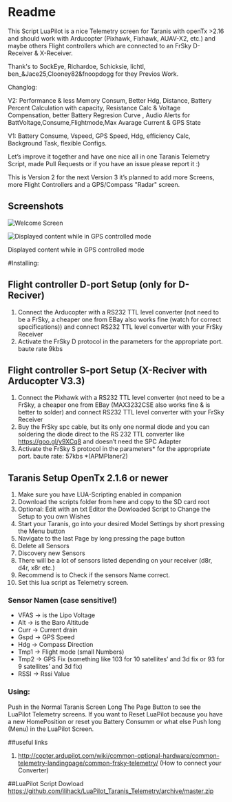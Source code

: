 # Readme
This Script LuaPilot is a nice Telemetry screen for Taranis with openTx >2.16 and should work with Arducopter (Pixhawk, Fixhawk, AUAV-X2, etc.) and maybe others Flight controllers which are connected to an FrSky D-Receiver & X-Receiver.

Thank's to SockEye, Richardoe, Schicksie, lichtl, ben_&Jace25,Clooney82&fnoopdogg for they Previos Work.


Changlog:

V2:
Performance & less Memory Consum, Better Hdg, Distance, Battery Percent Calculation with capacity, Resistance Calc & Voltage Compensation, better Battery Regresion Curve , Audio Alerts for BattVoltage,Consume,Flightmode,Max Avarage Current & GPS State

V1:
Battery Consume, Vspeed, GPS Speed, Hdg, efficiency Calc, Background Task, flexible Configs. 

Let’s improve it together and have one nice all in one Taranis Telemetry Script, made Pull Requests or if you have an issue please report it :)

This is Version 2 for the next Version 3 it’s planned to add more Screens, more Flight Controllers and a GPS/Compass "Radar" screen. 

## Screenshots

![Welcome Screen](https://raw.githubusercontent.com/ilihack/LuaPilot_Taranis_Telemetry/master/LuaPilot.Logo.jpg)


![Displayed content while in GPS controlled mode](https://raw.githubusercontent.com/ilihack/LuaPilot_Taranis_Telemetry/master/LuaPilot.jpg)

Displayed content while in GPS controlled mode

#Installing:
## Flight controller D-port Setup (only for D-Reciver)
1. Connect the Arducopter with a RS232 TTL level converter (not need to be a FrSky, a cheaper one from EBay also works fine (watch for correct specifications)) and connect RS232 TTL level converter with your FrSky Receiver
2. Activate the FrSky D protocol in the parameters for the appropriate port. baute rate 9kbs

## Flight controller S-port Setup (X-Reciver with Arducopter V3.3)
1. Connect the Pixhawk with a RS232 TTL level converter (not need to be a FrSky, a cheaper one from EBay (MAX3232CSE also works fine & is better to solder) and connect RS232 TTL level converter with your FrSky Receiver
2. Buy the FrSky spc cable, but its only one normal diode and you can soldering the diode direct to the RS 232 TTL converter like https://goo.gl/y9XCq8 and doesn’t need the SPC Adapter
3. Activate the FrSky S protocol in the parameters* for the appropriate port. baute rate: 57kbs *(APMPlaner2)



## Taranis Setup OpenTx 2.1.6 or newer
1. Make sure you have LUA-Scripting enabled in companion
2. Download the scripts folder from here and copy to the SD card root
3. Optional: Edit with an txt Editor the Dowloaded Script to Change the Setup to you own Wishes
3. Start your Taranis, go into your desired Model Settings by short pressing the Menu button
4. Navigate to the last Page by long pressing the page button
5. Delete all Sensors
6. Discovery new Sensors
7. There will be a lot of sensors listed depending on your receiver (d8r, d4r, x8r etc.)
8. Recommend is to Check if the sensors Name correct. 
9. Set this lua script as Telemetry screen.

### Sensor Namen (case sensitive!)
* VFAS -> is the Lipo Voltage
* Alt -> is the Baro Altitude
* Curr -> Current drain
* Gspd -> GPS Speed
* Hdg -> Compass Direction
* Tmp1 -> Flight mode (small Numbers)
* Tmp2 -> GPS Fix (something like 103 for 10 satellites’ and 3d fix or 93 for 9 satellites’ and 3d fix)
* RSSI -> Rssi Value


### Using:
Push in the Normal Taranis Screen Long The Page Button to see the LuaPilot Telemetry screens.
If you want to Reset LuaPilot because you have a new HomePosition or reset you Battery Consumm or what else Push long (Menu) in the LuaPilot Screen.

##useful links
1. http://copter.ardupilot.com/wiki/common-optional-hardware/common-telemetry-landingpage/common-frsky-telemetry/ (How to connect your Converter)

##LuaPilot Script Dowload
https://github.com/ilihack/LuaPilot_Taranis_Telemetry/archive/master.zip
